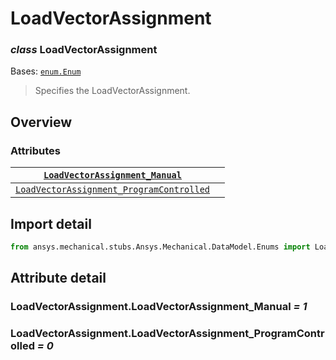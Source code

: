 # LoadVectorAssignment

### *class* LoadVectorAssignment

Bases: [`enum.Enum`](https://docs.python.org/3/library/enum.html#enum.Enum)

> Specifies the LoadVectorAssignment.

> <!-- !! processed by numpydoc !! -->

## Overview

### Attributes

| [`LoadVectorAssignment_Manual`](#LoadVectorAssignment.LoadVectorAssignment_Manual)                       |    |
|----------------------------------------------------------------------------------------------------------|----|
| [`LoadVectorAssignment_ProgramControlled`](#LoadVectorAssignment.LoadVectorAssignment_ProgramControlled) |    |

## Import detail

```python
from ansys.mechanical.stubs.Ansys.Mechanical.DataModel.Enums import LoadVectorAssignment
```

## Attribute detail

### LoadVectorAssignment.LoadVectorAssignment_Manual *= 1*

### LoadVectorAssignment.LoadVectorAssignment_ProgramControlled *= 0*
